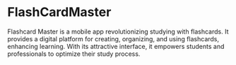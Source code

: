 # FlashCardMaster
Flashcard Master is a mobile app revolutionizing studying with flashcards. It provides a digital platform for creating, organizing, and using flashcards, enhancing learning. With its attractive interface, it empowers students and professionals to optimize their study process.

